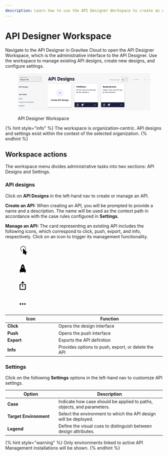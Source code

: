 ```yaml
---
description: Learn how to use the API Designer Workspace to create an API
---
```


# API Designer Workspace

Navigate to the API Designer in Gravitee Cloud to open the API Designer Workspace, which is the administrative interface to the API Designer. Use the workspace to manage existing API designs, create new designs, and configure settings.

<figure><img src="../.gitbook/assets/apid_workspace.png" alt=""><figcaption><p>API Designer Workspace</p></figcaption></figure>

{% hint style="info" %}
The workspace is organization-centric. API designs and settings exist within the context of the selected organization.
{% endhint %}

## Workspace actions

The workspace menu divides administrative tasks into two sections: API Designs and Settings.

### **API designs**

Click on **API Designs** in the left-hand nav to create or manage an API.

**Create an API:** When creating an API, you will be prompted to provide a name and a description. The name will be used as the context path in accordance with the case rules configured in **Settings**.

**Manage an API:** The card representing an existing API includes the following icons, which correspond to click, push, export, and info, respectively. Click on an icon to trigger its management functionality.

<div align="left" data-full-width="false">

<figure><img src="../.gitbook/assets/apid-click.png" alt="" width="38"><figcaption></figcaption></figure>

 

<figure><img src="../.gitbook/assets/apid-push.png" alt="" width="32"><figcaption></figcaption></figure>

 

<figure><img src="../.gitbook/assets/apid-export.png" alt="" width="31"><figcaption></figcaption></figure>

 

<figure><img src="../.gitbook/assets/apid-options.png" alt="" width="32"><figcaption></figcaption></figure>

</div>

<table data-header-hidden><thead><tr><th width="149.5">Icon</th><th>Function</th></tr></thead><tbody><tr><td><strong>Click</strong></td><td>Opens the design interface</td></tr><tr><td><strong>Push</strong></td><td>Opens the push interface</td></tr><tr><td><strong>Export</strong></td><td>Exports the API definition</td></tr><tr><td><strong>Info</strong></td><td>Provides options to push, export, or delete the API</td></tr></tbody></table>

### **Settings**

Click on the following **Settings** options in the left-hand nav to customize API settings.

<table data-header-hidden><thead><tr><th width="149.5">Option</th><th>Description</th></tr></thead><tbody><tr><td><strong>Case</strong></td><td>Indicate how case should be applied to paths, objects, and parameters.</td></tr><tr><td><strong>Target Environment</strong></td><td>Select the environment to which the API design will be deployed.</td></tr><tr><td><strong>Legend</strong></td><td>Define the visual cues to distinguish between design attributes.</td></tr></tbody></table>

{% hint style="warning" %}
Only environments linked to active API Management installations will be shown.
{% endhint %}

